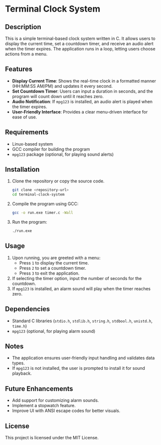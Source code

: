 # Terminal Clock System

## Description
This is a simple terminal-based clock system written in C. It allows users to display the current time, set a countdown timer, and receive an audio alert when the timer expires. The application runs in a loop, letting users choose actions from a menu.

## Features
- **Display Current Time**: Shows the real-time clock in a formatted manner (HH:MM:SS AM/PM) and updates it every second.
- **Set Countdown Timer**: Users can input a duration in seconds, and the program will count down until it reaches zero.
- **Audio Notification**: If `mpg123` is installed, an audio alert is played when the timer expires.
- **User-Friendly Interface**: Provides a clear menu-driven interface for ease of use.

## Requirements
- Linux-based system
- GCC compiler for building the program
- `mpg123` package (optional, for playing sound alerts)

## Installation
1. Clone the repository or copy the source code.
   ```sh
   git clone <repository-url>
   cd terminal-clock-system
   ```
2. Compile the program using GCC:
   ```sh
   gcc -o run.exe timer.c -Wall
   ```
3. Run the program:
   ```sh
   ./run.exe
   ```

## Usage
1. Upon running, you are greeted with a menu:
   - Press `1` to display the current time.
   - Press `2` to set a countdown timer.
   - Press `3` to exit the application.
2. If selecting the timer option, input the number of seconds for the countdown.
3. If `mpg123` is installed, an alarm sound will play when the timer reaches zero.

## Dependencies
- Standard C libraries (`stdio.h`, `stdlib.h`, `string.h`, `stdbool.h`, `unistd.h`, `time.h`)
- `mpg123` (optional, for playing alarm sound)

## Notes
- The application ensures user-friendly input handling and validates data types.
- If `mpg123` is not installed, the user is prompted to install it for sound playback.

## Future Enhancements
- Add support for customizing alarm sounds.
- Implement a stopwatch feature.
- Improve UI with ANSI escape codes for better visuals.

## License
This project is licensed under the MIT License.

